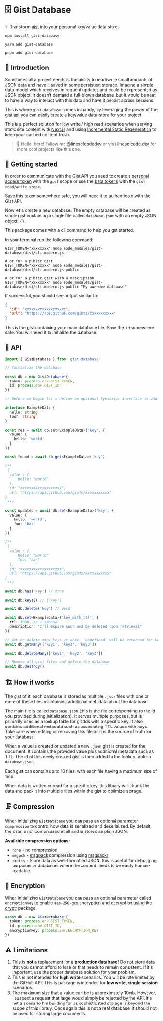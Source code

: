 # 🗄️ Gist Database

✨ Transform [gist](https://gist.github.com/) into your personal key/value data store.

```console
npm install gist-database

yarn add gist-database

pnpm add gist-database
```

## 🚪 Introduction

Sometimes all a project needs is the ability to read/write small amounts of JSON data and have it saved in some persistent storage. Imagine a simple data-model which receives infrequent updates and could be represented as JSON object. It doesn't demand a full-blown database, but it would be neat to have a way to interact with this data and have it persist across sessions.

This is where `gist-database` comes in handy, by leveraging the power of the [gist api](https://gist.github.com/) you can easily create a key/value data-store for your project.

This is a perfect solution for low write / high read scenarios when serving static site content with [Next.js](https://nextjs.org/) and using [Incremental Static Regeneration](https://nextjs.org/docs/basic-features/data-fetching/incremental-static-regeneration) to keep your cached content fresh.

> 👋 Hello there! Follow me [@linesofcodedev](https://twitter.com/linesofcodedev) or visit [linesofcode.dev](https://linesofcode.dev) for more cool projects like this one.

## 🏃 Getting started

In order to communicate with the Gist API you need to create a [personal access token](https://docs.github.com/en/github/authenticating-to-github/creating-a-personal-access-token) with the `gist` scope or use the [beta tokens](https://github.com/settings/tokens?type=beta) with the `gist read/write scope`.

Save this token somewhere safe, you will need it to authenticate with the Gist API.

Now let's create a new database. The empty database will be created as single gist containing a single file called `database.json` with an empty JSON object: `{}`.

This package comes with a cli command to help you get started.

In your terminal run the following command:

```console
GIST_TOKEN="xxxxxxxx" node node_modules/gist-database/dist/cli.modern.js

# or for a public gist
GIST_TOKEN="xxxxxxxx" node node_modules/gist-database/dist/cli.modern.js public

# or for a public gist with a description
GIST_TOKEN="xxxxxxxx" node node_modules/gist-database/dist/cli.modern.js public "My awesome database"
```

If successful, you should see output similar to:

```json
{
  "id": "xxxxxxxxxxxxxxxxxxx",
  "url": "https://api.github.com/gists/xxxxxxxxxxx"
}
```

This is the gist containing your main database file. Save the `id` somewhere safe. You will need it to initialize the database.

## 📖 API

```ts
import { GistDatabase } from 'gist-database'

// Initialize the database

const db = new GistDatabase({
  token: process.env.GIST_TOKEN,
  id: process.env.GIST_ID
})

// Before we begin let's define an optional Tyescript interface to add some type-safety to the shape of our data. Tip: combine this with Zod for even more safety around your data and business logic.

interface ExampleData {
  hello: string
  foo?: string
}

const res = await db.set<ExampleData>('key', {
  value: {
    hello: 'world'
  }
})

const found = await db.get<ExampleData>('key')

/**
 {
  value : {
      hello: "world"
  },
  id: "xxxxxxxxxxxxxxxxxxx",
  url: "https://api.github.com/gists/xxxxxxxxxxx"
}
 **/

const updated = await db.set<ExampleData>('key', {
  value: {
    hello: 'world',
    foo: 'bar'
  }
})

/**
 {
  value : {
      hello: "world"
      foo: "bar"
  },
  id: "xxxxxxxxxxxxxxxxxxx",
  url: "https://api.github.com/gists/xxxxxxxxxxx"
}
 **/

await db.has('key') // true

await db.keys() // ['key']

await db.delete('key') // void

await db.set<ExampleData>('key_with_ttl', {
  ttl: 1000, // 1 second
  description: "I'll expire soon and be deleted upon retrieval"
})

// Get or delete many keys at once. `undefined` will be returned for keys that don't exist.
await db.getMany(['key1', 'key2', 'key3'])

await db.deleteMany(['key1', 'key2', 'key3'])

// Remove all gist files and delete the database
await db.destroy()
```

## 🏗️ How it works

The gist of it: each database is stored as multiple `.json` files with one or more of these files maintaining additional metadata about the database.

The main file is called `database.json` (this is the file corresponding to the id you provided during initialization). It serves multiple purposes, but is primarily used as a lookup table for gistIds with a specific key. It also contains additional metadata such as associating TTL values with keys. Take care when editing or removing this file as it is the source of truth for your database.

When a value is created or updated a new `.json` gist is created for the document. It contains the provided value plus additional metadata such as TTL. The id of this newly created gist is then added to the lookup table in `database.json`.

Each gist can contain up to 10 files, with each file having a maximum size of 1mb.

When data is written or read for a specific key, this library will chunk the data and pack it into multiple files within the gist to optimize storage.

## 🗜️ Compression

When initializing `GistDatabase` you can pass an optional parameter `compression` to control how data is serialized and deserialized. By default, the data is not compressed at all and is stored as plain JSON.

**Available compression options:**

- `none` - no compression
- `msgpck` - [msgpack](https://msgpack.org/) compression using [msgpackr](https://www.npmjs.com/package/msgpackr)
- `pretty` - Store data as well-formatted JSON, this is useful for debugging purposes or databases where the content needs to be easily human-readable.

## 🔐 Encryption

When initializing `GistDatabase` you can pass an optional parameter called `encryptionKey` to enable `aes-256-gcm` encryption and decryption using the [cryptr](https://github.com/MauriceButler/cryptr) package.

```ts
const db = new GistDatabase({
  token: process.env.GIST_TOKEN,
  id: process.env.GIST_ID,
  encryptionKey: process.env.ENCRYPTION_KEY
})
```

## ⚠️ Limitations

1. This is **not** a replacement for a **production database!** Do not store data that you cannot afford to lose or that needs to remain consistent. If it's important, use the proper database solution for your problem.
1. This is not intended for **high write** scenarios. You will be rate limited by the GitHub API. This is package is intended for **low write**, **single session** scenarios.
1. The maximum size that a value can be is approximately 10mb. However, I suspect a request that large would simply be rejected by the API. It's not a scenario I'm building for as sophisticated storage is beyond the scope of this library. Once again this is not a real database, it should not be used for storing large documents.
